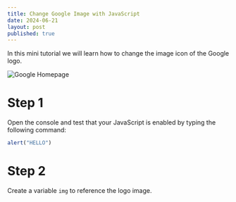 ```yaml
---
title: Change Google Image with JavaScript
date: 2024-06-21
layout: post
published: true
---
```


In this mini tutorial we will learn how to change the image icon of the Google logo.

![Google Homepage](https://miro.medium.com/v2/resize:fit:1400/1*OxqlFh3KPEdrTnxiKWZcMg.png)

# Step 1

Open the console and test that your JavaScript is enabled by typing the following command:

```javascript
alert("HELLO")
```

# Step 2

Create a variable `img` to reference the logo image.